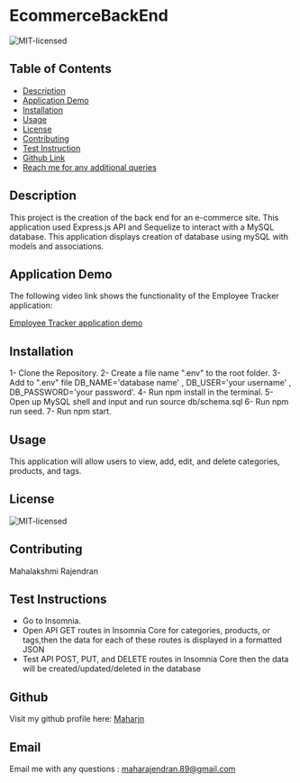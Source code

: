 # EcommerceBackEnd
![MIT-licensed](https://img.shields.io/badge/license-MIT-red)

## Table of Contents
* [Description](#description)
* [Application Demo](#application-demo)
* [Installation](#installation)
* [Usage](#usage)
* [License](#license)
* [Contributing](#contributing)
* [Test Instruction](#tests)
* [Github Link](#github)
* [Reach me for any additional queries](#email)

## Description
This project is the creation of the back end for an e-commerce site. This application used Express.js API and Sequelize to interact with a MySQL database. This application displays creation of database using mySQL with models and associations.

## Application Demo
The following video link shows the functionality of the Employee Tracker application:

[Employee Tracker application demo](./demo-video/Employee_Tracker_Demo.webm)

## Installation
1- Clone the Repository.
2- Create a file name ".env" to the root folder.
3- Add to ".env" file DB_NAME='database name' , DB_USER='your username' , DB_PASSWORD='your password'.
4- Run npm install in the terminal.
5- Open up MySQL shell and input and run source db/schema.sql
6- Run npm run seed.
7- Run npm start.


## Usage
This application will allow users to view, add, edit, and delete categories, products, and tags.

## License
![MIT-licensed](https://img.shields.io/badge/license-MIT-red)

## Contributing
 Mahalakshmi Rajendran

## Test Instructions
 * Go to Insomnia.
 * Open API GET routes in Insomnia Core for categories, products, or tags,then the data for each of these routes is displayed in a formatted JSON
 * Test API POST, PUT, and DELETE routes in Insomnia Core then the data will be created/updated/deleted in the database

## Github
Visit my github profile here: [Maharjn](https://github.com/Maharjn)

## Email
Email me with any questions : maharajendran.89@gmail.com
